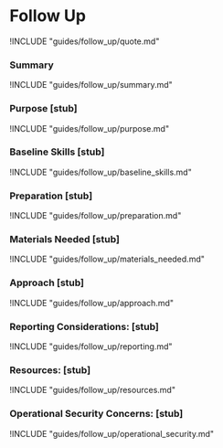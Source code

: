# Follow Up

!INCLUDE "guides/follow_up/quote.md"

### Summary

!INCLUDE "guides/follow_up/summary.md"

### Purpose [stub]

!INCLUDE "guides/follow_up/purpose.md"

### Baseline Skills [stub]

!INCLUDE "guides/follow_up/baseline_skills.md"

### Preparation [stub]

!INCLUDE "guides/follow_up/preparation.md"

### Materials Needed [stub]

!INCLUDE "guides/follow_up/materials_needed.md"

### Approach [stub]

!INCLUDE "guides/follow_up/approach.md"

### Reporting Considerations: [stub]

!INCLUDE "guides/follow_up/reporting.md"

### Resources: [stub]

!INCLUDE "guides/follow_up/resources.md"

### Operational Security Concerns: [stub]

!INCLUDE "guides/follow_up/operational_security.md"
